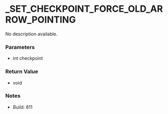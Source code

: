 # _SET_CHECKPOINT_FORCE_OLD_ARROW_POINTING

No description available.

### Parameters
* int checkpoint

### Return Value
* void

### Notes
* Build: 811

